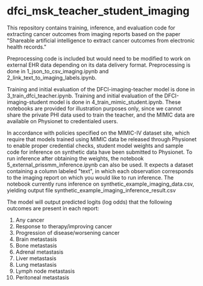 # dfci_msk_teacher_student_imaging

This repository contains training, inference, and evaluation code for extracting cancer outcomes from imaging reports based on the paper "Shareable artificial intelligence to extract cancer outcomes from electronic health records."

Preprocessing code is included but would need to be modified to work on external EHR data depending on its data delivery format. Preprocessing is done in 1_json_to_csv_imaging.ipynb and 2_link_text_to_imaging_labels.ipynb.

Training and initial evaluation of the DFCI-imaging-teacher model is done in 3_train_dfci_teacher.ipynb. Training and initial evaluation of the DFCI-imaging-student model is done in 4_train_mimic_student.ipynb. These notebooks are provided for illustration purposes only, since we cannot share the private PHI data used to train the teacher, and the MIMIC data are available on Physionet to credentialed users.

In accordance with policies specified on the MIMIC-IV dataset site, which require that models trained using MIMIC data be released through Physionet to enable proper credential checks, student model weights and sample code for inference on synthetic data have been submitted to Physionet. To run inference after obtaining the weights, the notebook 5_external_prissmm_inference.ipynb can also be used. It expects a dataset containing a column labeled "text", in which each observation corresponds to the imaging report on which you would like to run inference. The notebook currently runs inference on synthetic_example_imaging_data.csv, yielding output file synthetic_example_imaging_inference_result.csv 

The model will output predicted logits (log odds) that the following outcomes are present in each report:
1) Any cancer
2) Response to therapy/improving cancer
3) Progression of disease/worsening cancer
4) Brain metastasis
5) Bone metastasis
6) Adrenal metastasis
7) Liver metastasis
8) Lung metastasis
9) Lymph node metastasis
10) Peritoneal metastasis
